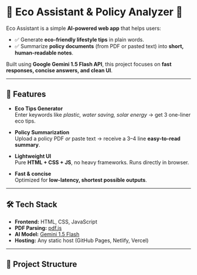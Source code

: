 # 🌿 Eco Assistant & Policy Analyzer 📜

Eco Assistant is a simple **AI-powered web app** that helps users:
- ✅ Generate **eco-friendly lifestyle tips** in plain words.
- ✅ Summarize **policy documents** (from PDF or pasted text) into **short, human-readable notes**.

Built using **Google Gemini 1.5 Flash API**, this project focuses on **fast responses, concise answers, and clean UI**.

---

## 🚀 Features
- **Eco Tips Generator**  
  Enter keywords like *plastic, water saving, solar energy* → get 3 one-liner eco tips.

- **Policy Summarization**  
  Upload a policy PDF *or* paste text → receive a 3–4 line **easy-to-read summary**.

- **Lightweight UI**  
  Pure **HTML + CSS + JS**, no heavy frameworks. Runs directly in browser.

- **Fast & concise**  
  Optimized for **low-latency, shortest possible outputs**.

---

## 🛠️ Tech Stack
- **Frontend:** HTML, CSS, JavaScript
- **PDF Parsing:** [pdf.js](https://mozilla.github.io/pdf.js/)
- **AI Model:** [Gemini 1.5 Flash](https://ai.google.dev/)
- **Hosting:** Any static host (GitHub Pages, Netlify, Vercel)

---

## 📂 Project Structure
